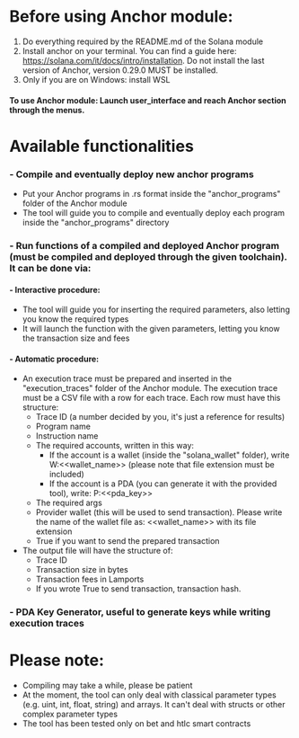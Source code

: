 # Before using Anchor module:
1. Do everything required by the README.md of the Solana module
2. Install anchor on your terminal. You can find a guide here: https://solana.com/it/docs/intro/installation. Do not install the last version of Anchor, version 0.29.0 MUST be installed.
3. Only if you are on Windows: install WSL

#### To use Anchor module: Launch user_interface and reach Anchor section through the menus.

# Available functionalities
### - Compile and eventually deploy new anchor programs
  - Put your Anchor programs in .rs format inside the "anchor_programs" folder of the Anchor module
  - The tool will guide you to compile and eventually deploy each program inside the "anchor_programs" directory
### - Run functions of a compiled and deployed Anchor program (must be compiled and deployed through the given toolchain). It can be done via:
 #### - Interactive procedure:
- The tool will guide you for inserting the required parameters, also letting you know the required types
- It will launch the function with the given parameters, letting you know the transaction size and fees 
#### - Automatic procedure:
- An execution trace must be prepared and inserted in the "execution_traces" folder of the Anchor module. The execution trace must be a CSV file with a row for each trace. Each row must have this structure:
  - Trace ID (a number decided by you, it's just a reference for results)
  - Program name
  - Instruction name
  - The required accounts, written in this way:
    - If the account is a wallet (inside the "solana_wallet" folder), write W:<<wallet_name>> (please note that file extension must be included)
    - If the account is a PDA (you can generate it with the provided tool), write: P:<<pda_key>>
  - The required args
  - Provider wallet (this will be used to send transaction). Please write the name of the wallet file as: <<wallet_name>> with its file extension
  - True if you want to send the prepared transaction
- The output file will have the structure of:
  - Trace ID
  - Transaction size in bytes
  - Transaction fees in Lamports
  - If you wrote True to send transaction, transaction hash.
### - PDA Key Generator, useful to generate keys while writing execution traces

# Please note:
- Compiling may take a while, please be patient
- At the moment, the tool can only deal with classical parameter types (e.g. uint, int, float, string) and arrays. It can't deal with structs or other complex parameter types
- The tool has been tested only on bet and htlc smart contracts

